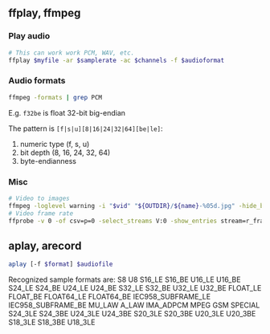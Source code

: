 ## ffplay, ffmpeg

### Play audio
```bash
# This can work work PCM, WAV, etc.
ffplay $myfile -ar $samplerate -ac $channels -f $audioformat
```

### Audio formats
```bash
ffmpeg -formats | grep PCM
```

E.g. `f32be` is float 32-bit big-endian

The pattern is `[f|s|u][8|16|24|32|64][be|le]`:
1. numeric type (f, s, u)
2. bit depth (8, 16, 24, 32, 64)
3. byte-endianness

### Misc
```bash
# Video to images
ffmpeg -loglevel warning -i "$vid" "${OUTDIR}/${name}-%05d.jpg" -hide_banner
# Video frame rate
ffprobe -v 0 -of csv=p=0 -select_streams V:0 -show_entries stream=r_frame_rate infile
```

## aplay, arecord

```bash
aplay [-f $format] $audiofile
```

Recognized  sample formats are: S8 U8 S16_LE S16_BE U16_LE U16_BE S24_LE S24_BE U24_LE U24_BE S32_LE S32_BE U32_LE U32_BE FLOAT_LE FLOAT_BE FLOAT64_LE FLOAT64_BE IEC958_SUBFRAME_LE IEC958_SUBFRAME_BE MU_LAW A_LAW IMA_ADPCM MPEG GSM SPECIAL S24_3LE S24_3BE U24_3LE U24_3BE S20_3LE S20_3BE  U20_3LE  U20_3BE  S18_3LE  S18_3BE U18_3LE

<!--stackedit_data:
eyJoaXN0b3J5IjpbLTIwODkwNzIzMjAsLTE0Mjg4NTUzMDJdfQ
==
-->